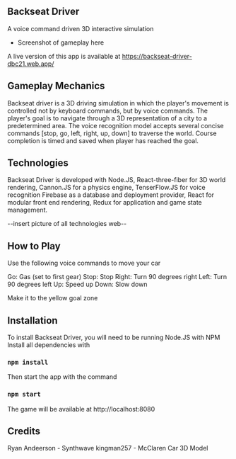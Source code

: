 ## Backseat Driver

A voice command driven 3D interactive simulation

- Screenshot of gameplay here

A live version of this app is available at https://backseat-driver-dbc21.web.app/

## Gameplay Mechanics

Backseat driver is a 3D driving simulation in which the player's movement is controlled
not by keyboard commands, but by voice commands. The player's goal is to navigate through a
3D representation of a city to a predetermined area. The voice recognition model accepts 
several concise commands [stop, go, left, right, up, down] to traverse the world. Course completion 
is timed and saved when player has reached the goal.

## Technologies

Backseat Driver is developed with Node.JS, React-three-fiber for 3D world rendering, Cannon.JS for a physics engine, TenserFlow.JS for voice recognition
Firebase as a database and deployment provider, React for modular front end rendering, Redux for application and game state management.

--insert picture of all technologies web--

## How to Play

Use the following voice commands to move your car

Go: Gas (set to first gear)
Stop: Stop
Right: Turn 90 degrees right
Left: Turn 90 degrees left
Up: Speed up
Down: Slow down

Make it to the yellow goal zone

## Installation

To install Backseat Driver, you will need to be running Node.JS with NPM
Install all dependencies with

### `npm install`

Then start the app with the command

### `npm start`

The game will be available at http://localhost:8080

## Credits

Ryan Andeerson - Synthwave
kingman257 - McClaren Car 3D Model

